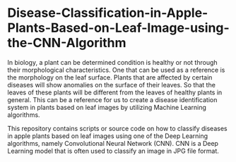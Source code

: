 # Disease-Classification-in-Apple-Plants-Based-on-Leaf-Image-using-the-CNN-Algorithm

In biology, a plant can be determined condition is healthy or not through their morphological characteristics. One that can be used as a reference is the morphology on the leaf surface. Plants that are affected by certain diseases will show anomalies on the surface of their leaves. So that the leaves of these plants will be different from the leaves of healthy plants in general. This can be a reference for us to create a disease identification system in plants based on leaf images by utilizing Machine Learning algorithms.

This repository contains scripts or source code on how to classify diseases in apple plants based on leaf images using one of the Deep Learning algorithms, namely Convolutional Neural Network (CNN). CNN is a Deep Learning model that is often used to classify an image in JPG file format.

